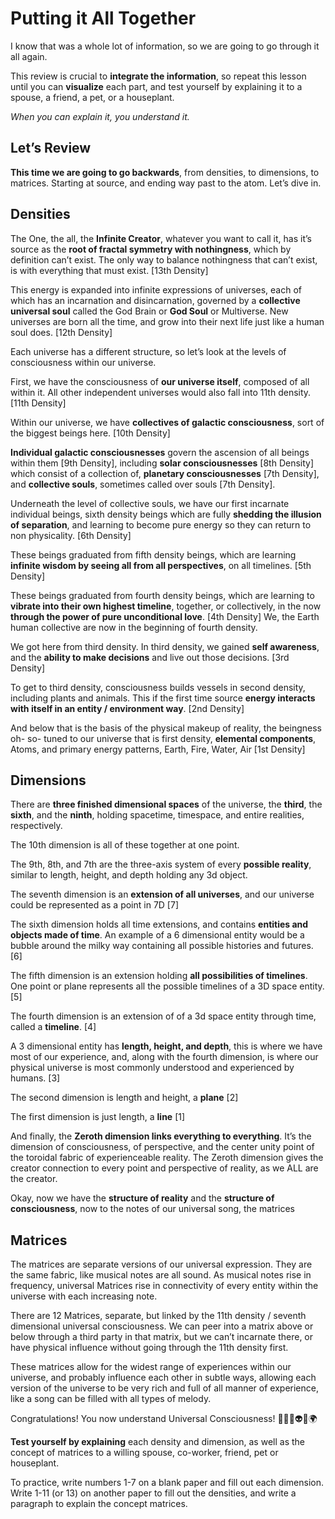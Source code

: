 # Putting it All Together
I know that was a whole lot of information, so we are going to go through it all again.

This review is crucial to **integrate the information**, so repeat this lesson until you can **visualize** each part, and test yourself by explaining it to a spouse, a friend, a pet, or a houseplant.

*When you can explain it, you understand it.*

## Let’s Review

**This time we are going to go backwards**, from densities, to dimensions, to matrices. Starting at source, and ending way past to the atom. Let’s dive in.

## Densities
The One, the all, the **Infinite Creator**, whatever you want to call it, has it’s source as the **root of fractal symmetry with nothingness**, which by definition can’t exist. The only way to balance nothingness that can’t exist, is with everything that must exist. [13th Density]

This energy is expanded into infinite expressions of universes, each of which has an incarnation and disincarnation, governed by a **collective universal soul** called the God Brain or **God Soul** or Multiverse. New universes are born all the time, and grow into their next life just like a human soul does. [12th Density]

Each universe has a different structure, so let’s look at the levels of consciousness within our universe.

First, we have the consciousness of **our universe itself**, composed of all within it. All other independent universes would also fall into 11th density. [11th Density]

Within our universe, we have **collectives of galactic consciousness**, sort of the biggest beings here. [10th Density]

**Individual galactic consciousnesses** govern the ascension of all beings within them [9th Density], including **solar consciousnesses** [8th Density] which consist of a collection of, **planetary consciousnesses** [7th Density], and **collective souls**, sometimes called over souls [7th Density].

Underneath the level of collective souls, we have our first incarnate individual beings, sixth density beings which are fully **shedding the illusion of separation**, and learning to become pure energy so they can return to non physicality. [6th Density]

These beings graduated from fifth density beings, which are learning **infinite wisdom by seeing all from all perspectives**, on all timelines. [5th Density]

These beings graduated from fourth density beings, which are learning to **vibrate into their own highest timeline**, together, or collectively, in the now **through the power of pure unconditional love**. [4th Density] We, the Earth human collective are now in the beginning of fourth density.

We got here from third density. In third density, we gained **self awareness**, and the **ability to make decisions** and live out those decisions. [3rd Density]

To get to third density, consciousness builds vessels in second density, including plants and animals. This if the first time source **energy interacts with itself in an entity / environment way**. [2nd Density]

And below that is the basis of the physical makeup of reality, the beingness oh- so- tuned to our universe that is first density, **elemental components**, Atoms, and primary energy patterns, Earth, Fire, Water, Air [1st Density]

## Dimensions
There are **three finished dimensional spaces** of the universe, the **third**, the **sixth**, and the **ninth**, holding spacetime, timespace, and entire realities, respectively. 

The 10th dimension is all of these together at one point. 

The 9th, 8th, and 7th are the three-axis system of every **possible reality**, similar to length, height, and depth holding any 3d object.

The seventh dimension is an **extension of all universes**, and our universe could be represented as a point in 7D [7]

The sixth dimension holds all time extensions, and contains **entities and objects made of time**. An example of a 6 dimensional entity would be a bubble around the milky way containing all possible histories and futures. [6]

The fifth dimension is an extension holding **all possibilities of timelines**. One point or plane represents all the possible timelines of a 3D space entity.[5]

The fourth dimension is an extension of of a 3d space entity through time, called a **timeline**. [4]

A 3 dimensional entity has **length, height, and depth**, this is where we have most of our experience, and, along with the fourth dimension, is where our physical universe is most commonly understood and experienced by humans. [3]

The second dimension is length and height, a **plane** [2]

The first dimension is just length, a **line** [1]

And finally, the **Zeroth dimension links everything to everything**. It’s the dimension of consciousness, of perspective, and the center unity point of the toroidal fabric of experienceable reality. The Zeroth dimension gives the creator connection to every point and perspective of reality, as we ALL are the creator.

Okay, now we have the **structure of reality** and the **structure of consciousness**, now to the notes of our universal song, the matrices

## Matrices 
The matrices are separate versions of our universal expression. They are the same fabric, like musical notes are all sound. As musical notes rise in frequency, universal Matrices rise in connectivity of every entity within the universe with each increasing note.

There are 12 Matrices, separate, but linked by the 11th density / seventh dimensional universal consciousness. We can peer into a matrix above or below through a third party in that matrix, but we can’t incarnate there, or have physical influence without going through the 11th density first.

These matrices allow for the widest range of experiences within our universe, and probably influence each other in subtle ways, allowing each version of the universe to be very rich and full of all manner of experience, like a song can be filled with all types of melody.

Congratulations! You now understand Universal Consciousness! 🌌😃🙌👽💗🌍

**Test yourself by explaining** each density and dimension, as well as the concept of matrices to a willing spouse, co-worker, friend, pet or houseplant.

To practice, write numbers 1-7 on a blank paper and fill out each dimension. Write 1-11 (or 13) on another paper to fill out the densities, and write a paragraph to explain the concept matrices.


<!--stackedit_data:
eyJoaXN0b3J5IjpbMzg0NDM0NjIyLDI3NDc5NDExMCwtMjU2ND
cwNDUwLC0xMjgzNDY3OTk5LDUzNzcxNzY5NywtMTM3MTE5MjMx
OSwyMDk2MDUwMzM0LDY1NzA3NzgwMSwxMzYwMDcwMjU3LC0xOD
k2Mzk1NTE0LC05NjE2NjY3OSwtMjA4ODc0NjYxMl19
-->